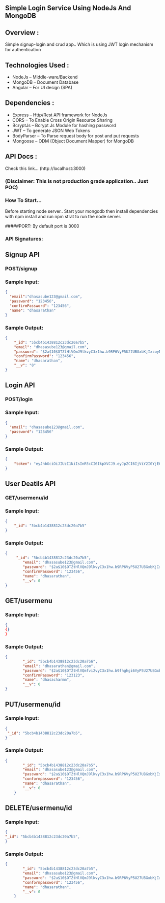 ## Simple Login Service Using NodeJs And MongoDB
## Overview :
Simple signup-login and crud app.. Which is using JWT login mechanism for authentication

## Technologies Used :
*	NodeJs – Middle-ware/Backend
*	MongoDB – Document Database
*	Angular – For UI design (SPA)

## Dependencies :
*	Express – Http/Rest API framework for NodeJs
*	CORS – To Enable Cross Origin Resource Sharing
*	BcryptJs – Bcrypt Js Module for hashing password
*	JWT – To generate JSON Web Tokens
*	BodyParser – To Parse request body for post and put requests
*	Mongoose – ODM (Object Document Mapper) for MongoDB

## API Docs :
Check this link… (http://localhost:3000)

### (Disclaimer: This is not production grade application.. Just POC)

### How To Start...
Before starting node server.. Start your mongodb then install dependencies with npm install and
run npm strat to run the node server.

#####PORT: By default port is 3000

### API Signatures:

## Signup API

### POST/signup

### Sample Input:

```json
{
  "email":"dhasasube123@gmail.com",
  "password": "123456",
  "confirmPassword": "123456",
  "name": "dhasarathan"
}
```

### Sample Output:

```json
{
    "_id": "5bcb4b1438812c23dc20a7b5",
    "email": "dhasasube123@gmail.com",
    "password": "$2a$10$OTZtHlVQmJ9lkvyC3x1hw.b9RP6VyP5U27UBGxbKjIxzoyNnjJ6u2",
    "confirmPassword": "123456",
    "name": "dhasarathan",
    "__v": "0"
}
```

## Login API

### POST/login

### Sample Input:

```json
{
  "email": "dhasasube123@gmail.com",
  "password": "123456"
}
```

### Sample Output:

```json
{
    "token": "eyJhbGciOiJIUzI1NiIsInR5cCI6IkpXVCJ9.eyJpZCI6IjViY2I0YjE0Mzg4MTJjMjNkYzIwYTdiNSIsImlhdCI6MTU0MDA0OTkwMiwiZXhwIjoxNTQwMDUwMjAyfQ.x5jAMl2GTqCei97kVeI06QNkc60KZJgTJtFuunZQc5E"
}
```

## User Deatils API

### GET/usermenu/id 

### Sample Input:

```json
{
    "_id": "5bcb4b1438812c23dc20a7b5"
}
```

### Sample Output:

```json
{
     "_id": "5bcb4b1438812c23dc20a7b5",
        "email": "dhasasube123@gmail.com",
        "password": "$2a$10$OTZtHlVQmJ9lkvyC3x1hw.b9RP6VyP5U27UBGxbKjIxzoyNnjJ6u2",
        "confirmPassword": "123456",
        "name": "dhasarathan",
        "__v": 0
}
```

## GET/usermenu

### Sample Input:

```json
{
{}
}
```

### Sample Output:

```json
{ 
        "_id": "5bcb4b1438812c23dc20a7b6",
        "email": "dhasarathan@gmail.com",
        "password": "$2a$10$OTZtHlVQmfvi2vyC3x1hw.b9fhghgi6VyP5U27UBGxbKjIxzojJ6u2",
        "confirmPassword": "123123",
        "name": "dhasacharmm",
        "__v": 0
}
```

## PUT/usermenu/id 

### Sample Input:

```json
{
 "_id": "5bcb4b1438812c23dc20a7b5",
}
```

### Sample Output:

```json
{
        "_id": "5bcb4b1438812c23dc20a7b5",
        "email": "dhasasube123@gmail.com",
        "password": "$2a$10$OTZtHlVQmJ9lkvyC3x1hw.b9RP6VyP5U27UBGxbKjIxzoyNnjJ6u2",
        "conformpassword": "123456",
        "name": "dhasarathan",
        "__v": 0
    }
 ```

## DELETE/usermenu/id

### Sample Input:

```json
{
"_id": "5bcb4b1438812c23dc20a7b5",
}
```

### Sample Output:

```json
{
        "_id": "5bcb4b1438812c23dc20a7b5",
        "email": "dhasasube123@gmail.com",
        "password": "$2a$10$OTZtHlVQmJ9lkvyC3x1hw.b9RP6VyP5U27UBGxbKjIxzoyNnjJ6u2",
        "conformpassword": "123456",
        "name": "dhasarathan",
        "__v": 0
    }
```